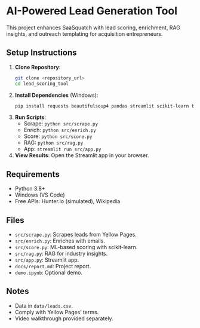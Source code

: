 # AI-Powered Lead Generation Tool

This project enhances SaaSquatch with lead scoring, enrichment, RAG insights, and outreach templating for acquisition entrepreneurs.

## Setup Instructions
1. **Clone Repository**:
   ```bash
   git clone <repository_url>
   cd lead_scoring_tool
   ```
2. **Install Dependencies** (Windows):
   ```bash
   pip install requests beautifulsoup4 pandas streamlit scikit-learn transformers wikipedia-api
   ```
3. **Run Scripts**:
   - Scrape: `python src/scrape.py`
   - Enrich: `python src/enrich.py`
   - Score: `python src/score.py`
   - RAG: `python src/rag.py`
   - App: `streamlit run src/app.py`
4. **View Results**: Open the Streamlit app in your browser.

## Requirements
- Python 3.8+
- Windows (VS Code)
- Free APIs: Hunter.io (simulated), Wikipedia

## Files
- `src/scrape.py`: Scrapes leads from Yellow Pages.
- `src/enrich.py`: Enriches with emails.
- `src/score.py`: ML-based scoring with scikit-learn.
- `src/rag.py`: RAG for industry insights.
- `src/app.py`: Streamlit app.
- `docs/report.md`: Project report.
- `demo.ipynb`: Optional demo.

## Notes
- Data in `data/leads.csv`.
- Comply with Yellow Pages’ terms.
- Video walkthrough provided separately.
